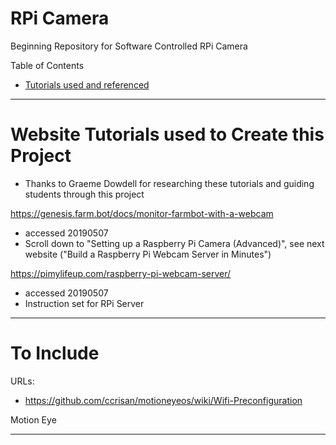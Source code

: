 # RPi Camera
Beginning Repository for Software Controlled RPi Camera

Table of Contents
- <a href="https://github.com/MercersKitchen/RPi-Camera">Tutorials used and referenced</a>

---

# Website Tutorials used to Create this Project
- Thanks to Graeme Dowdell for researching these tutorials and guiding students through this project

https://genesis.farm.bot/docs/monitor-farmbot-with-a-webcam
- accessed 20190507
- Scroll down to "Setting up a Raspberry Pi Camera (Advanced)", see next website ("Build a Raspberry Pi Webcam Server in Minutes")

https://pimylifeup.com/raspberry-pi-webcam-server/
- accessed 20190507
- Instruction set for RPi Server

---

# To Include

URLs:
- https://github.com/ccrisan/motioneyeos/wiki/Wifi-Preconfiguration

Motion Eye

---
